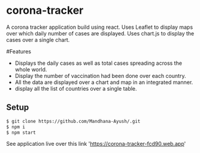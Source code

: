# corona-tracker

A corona tracker application build using react.
Uses Leaflet to display maps over which daily number of cases are displayed.
Uses chart.js to display the cases over a single chart.

#Features
- Displays the daily cases as well as total cases spreading across the whole world.
- Display the number of vaccination had been done over each country.
- All the data are displayed over a chart and map in an integrated manner.
- display all the list of countries over a single table.

## Setup
```bash
$ git clone https://github.com/Mandhana-Ayush/.git
$ npm i
$ npm start
```


See application live over this link 'https://corona-tracker-fcd90.web.app'
